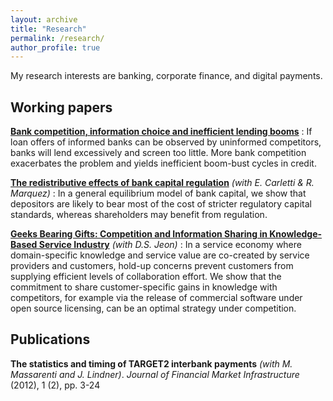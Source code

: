 ```yaml
---
layout: archive
title: "Research"
permalink: /research/
author_profile: true
---
```


My research interests are banking, corporate finance, and digital payments.

## Working papers

__[Bank competition, information choice and inefficient lending booms](https://silviopetriconi.github.io/files/petriconi_lending_boom.pdf)__ 
:  If loan offers of informed banks can be observed by uninformed competitors, 
   banks will lend excessively and screen too little. More bank competition exacerbates the problem and yields inefficient boom-bust cycles in credit.


__[The redistributive effects of bank capital regulation](https://silviopetriconi.github.io/files/CMP_redistributive_regulation.pdf)__ 
_(with E. Carletti & R. Marquez)_
:  In a general equilibrium model of bank capital, we show that
   depositors are likely to bear most of the cost of stricter regulatory
   capital standards, whereas shareholders may benefit from regulation.


__[Geeks Bearing Gifts: Competition and Information Sharing
in Knowledge-Based Service Industry](https://silviopetriconi.github.io/files/knowledgesharing.pdf)__
_(with D.S. Jeon)_
:  In a service economy where domain-specific knowledge and service value 
are co-created by service providers and customers, hold-up concerns 
prevent customers from supplying efficient levels of collaboration effort.
We show that the commitment to share customer-specific gains in knowledge 
with competitors, for example via the release of commercial software under 
open source licensing, can be an optimal strategy under competition.



## Publications

__The statistics and timing of TARGET2 interbank payments__ 
_(with M. Massarenti and J. Lindner)_.
_Journal of Financial Market Infrastructure_ (2012), 1 (2), pp. 3-24



